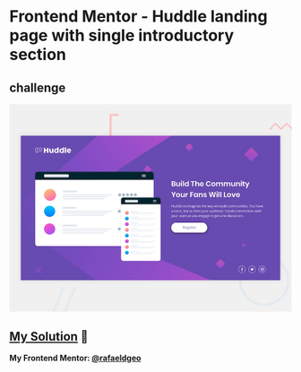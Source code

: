 # Frontend Mentor - Huddle landing page with single introductory section
## challenge

![Design preview for the Huddle landing page with single introductory section](./design/desktop-preview.jpg)

## [My Solution](https://huddle-landing-page.rfldiasapp.repl.co/) 🚀
**My Frontend Mentor: [@rafaeldgeo](https://www.frontendmentor.io/profile/rafaeldgeo)**
